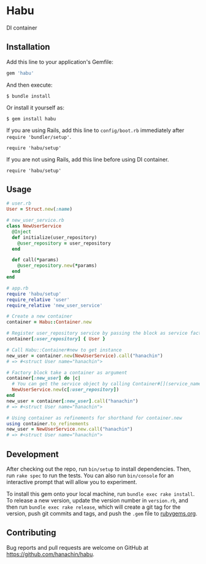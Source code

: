 # Habu

DI container

## Installation

Add this line to your application's Gemfile:

```ruby
gem 'habu'
```

And then execute:

    $ bundle install

Or install it yourself as:

    $ gem install habu

If you are using Rails, add this line to `config/boot.rb` immediately after `require 'bundler/setup'`.

    require 'habu/setup'

If you are not using Rails, add this line before using DI container.

    require 'habu/setup'

## Usage

```ruby
# user.rb
User = Struct.new(:name)

# new_user_service.rb
class NewUserService
  @Inject
  def initialize(user_repository)
    @user_repository = user_repository
  end

  def call(*params)
    @user_repository.new(*params)
  end
end

# app.rb
require 'habu/setup'
require_relative 'user'
require_relative 'new_user_service'

# Create a new container
container = Habu::Container.new

# Register user_repository service by passing the block as service factory
container[:user_repository] { User }

# Call Habu::Container#new to get instance
new_user = container.new(NewUserService).call("hanachin")
# => #<struct User name="hanachin">

# Factory block take a container as argument
container[:new_user] do |c|
  # You can get the service object by calling Container#[](service_name)
  NewUserService.new(c[:user_repository])
end
new_user = container[:new_user].call("hanachin")
# => #<struct User name="hanachin">

# Using container as refinements for shorthand for container.new
using container.to_refinements
new_user = NewUserService.new.call("hanachin")
# => #<struct User name="hanachin">
```

## Development

After checking out the repo, run `bin/setup` to install dependencies. Then, run `rake spec` to run the tests. You can also run `bin/console` for an interactive prompt that will allow you to experiment.

To install this gem onto your local machine, run `bundle exec rake install`. To release a new version, update the version number in `version.rb`, and then run `bundle exec rake release`, which will create a git tag for the version, push git commits and tags, and push the `.gem` file to [rubygems.org](https://rubygems.org).

## Contributing

Bug reports and pull requests are welcome on GitHub at https://github.com/hanachin/habu.
